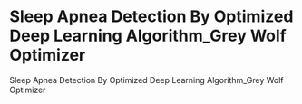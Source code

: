 # Sleep Apnea Detection By Optimized Deep Learning Algorithm_Grey Wolf Optimizer
Sleep Apnea Detection By Optimized Deep Learning Algorithm_Grey Wolf Optimizer
